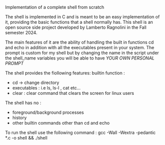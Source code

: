 Implementation of a complete shell from scratch

The shell is implemented in C and is meant to be an easy implementation of it, providing the basic functions that a shell normally has.
This shell is an open source side project developed by Lamberto Ragnolini in the Fall semester 2024.

The main features of it are the ability of handling the built in functions cd and echo in addition with all the executables present in your system.
The prompt is custom for my shell but by changing the name in the script under the shell_name variables you will be able to have *YOUR OWN PERSONAL PROMPT*

The shell provides the fiollowing features:
builtin function :
  - cd -> change directory
  - executables :
    i.e ls, ls-l , cat etc...
  - clear :
    clear command that clears the screen for linux users

The shell has no :
  - foreground/background processes
  - history
  - other builtin commands other than cd and echo

To run the shell use the following command :
gcc -Wall -Wextra -pedantic *.c -o shell && ./shell

  
